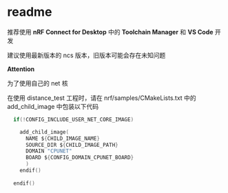 # readme

推荐使用  **nRF Connect for Desktop** 中的 **Toolchain Manager** 和 **VS Code** 开发

建议使用最新版本的 ncs 版本，旧版本可能会存在未知问题

**Attention**

为了使用自己的 net 核

在使用 distance_test 工程时，请在 nrf/samples/CMakeLists.txt 中的 add_child_image 中包装以下代码

```c
  if(!CONFIG_INCLUDE_USER_NET_CORE_IMAGE)

    add_child_image(
      NAME ${CHILD_IMAGE_NAME}
      SOURCE_DIR ${CHILD_IMAGE_PATH}
      DOMAIN "CPUNET"
      BOARD ${CONFIG_DOMAIN_CPUNET_BOARD}
      )
    endif()
    
  endif()
```

